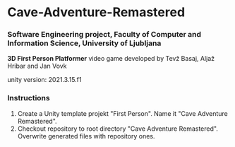 # Cave-Adventure-Remastered

### Software Engineering project, Faculty of Computer and Information Science, University of Ljubljana

**3D First Person Platformer** video game developed by Tevž Basaj, Aljaž Hribar and Jan Vovk

unity version: 2021.3.15.f1

### Instructions

1. Create a Unity template projekt "First Person". Name it "Cave Adventure Remastered".
2. Checkout repository to root directory "Cave Adventure Remastered". Overwrite generated files with repository ones.
